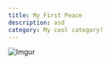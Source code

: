 ```yaml
---
title: My First Peace
description: asd
category: My cool category!
---
```


![Imgur](https://i.imgur.com/IvK9sbK.jpg)   

